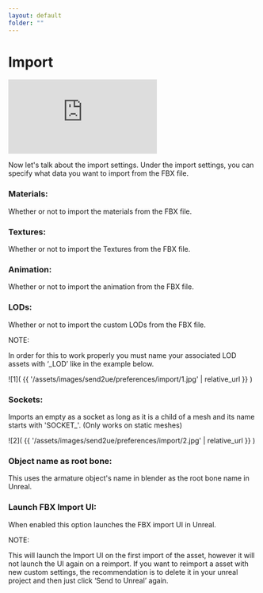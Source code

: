 ```yaml
---
layout: default
folder: ""
---
```


# Import
<iframe src="https://www.youtube.com/embed/MAHPBJdQHCQ" frameborder="0" allow="accelerometer; autoplay; clipboard-write; encrypted-media; gyroscope; picture-in-picture" allowfullscreen></iframe>



Now let's talk about the import settings. Under the import settings, you can specify what data you want to import from the FBX file.


### Materials:

Whether or not to import the materials from the FBX file.


### Textures:

Whether or not to import the Textures from the FBX file.


### Animation:

Whether or not to import the animation from the FBX file.


### LODs:

Whether or not to import the custom LODs from the FBX file.

NOTE:

In order for this to work properly you must name your associated LOD assets with ‘_LOD<number>’ like in the example below.

![1]( {{ '/assets/images/send2ue/preferences/import/1.jpg' | relative_url }} )


### Sockets:

Imports an empty as a socket as long as it is a child of a mesh and its name starts with 'SOCKET_'. (Only works on static meshes)

![2]( {{ '/assets/images/send2ue/preferences/import/2.jpg' | relative_url }} )

### Object name as root bone:

This uses the armature object's name in blender as the root bone name in Unreal.


### Launch FBX Import UI:

When enabled this option launches the FBX import UI in Unreal.


NOTE:

This will launch the Import UI on the first import of the asset, however it will not launch the UI again on a reimport. If you want to reimport a asset with new custom settings, the recommendation is to delete it in your unreal project and then just click ‘Send to Unreal’ again.
